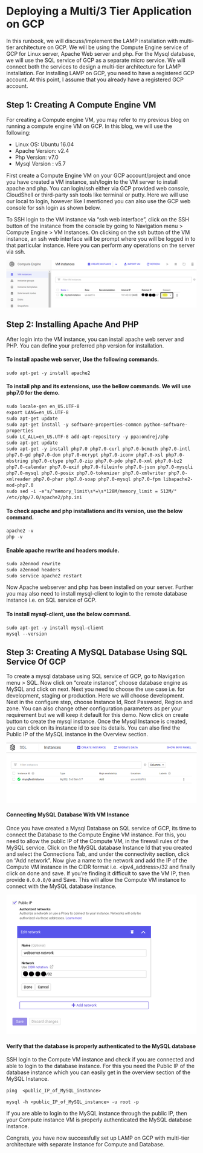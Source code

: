 # Deploying a Multi/3 Tier Application on GCP
In this runbook, we will discuss/implement the LAMP installation with multi-tier architecture on GCP. We will be using the Compute Engine service of GCP for Linux server, Apache Web server and php. For the Mysql database, we will use the SQL service of GCP as a separate micro service. We will connect both the services to design  a multi-tier architecture for LAMP installation. For Installing LAMP on GCP, you need to have a registered GCP account. At this point, I assume that you already have a registered GCP account.

## Step 1: Creating A Compute Engine VM
For creating a Compute engine VM, you may refer to my previous blog on running a compute engine VM on GCP. In this blog, we will use the following:

- Linux OS: Ubuntu 16.04
- Apache Version: v2.4
- Php Version: v7.0
- Mysql Version : v5.7

First create a Compute Engine VM on your GCP account/project and once you have created a VM instance, ssh/login to the VM server to install apache and php. You can login/ssh either via GCP provided web console, CloudShell or third-party ssh tools like terminal or putty. Here we will use our local to login, however like I mentioned you can also use the GCP web console for ssh login as shown below.

To SSH login to the VM instance via “ssh web interface”, click on the SSH button of the instance from the console by going to Navigation menu > Compute Engine > VM Instances. On clicking on the ssh button of the VM instance, an ssh web interface will be prompt where  you will be logged in to that particular instance. Here you can perform any operations on the server via ssh.

![CreateVMInstance!](https://github.com/inyeguh/google-cloud-projects/blob/project-resources/images/gcp-ssh2.png)

## Step 2: Installing Apache And PHP
After login into the VM instance, you can install apache web server and PHP. You can define your preferred php version for installation.

#### To install apache web server, Use the following commands.
```
sudo apt-get -y install apache2
```
#### To install php and its extensions, use the bellow commands. We will use php7.0 for the demo.
```
sudo locale-gen en_US.UTF-8
export LANG=en_US.UTF-8
sudo apt-get update
sudo apt-get install -y software-properties-common python-software-properties
sudo LC_ALL=en_US.UTF-8 add-apt-repository -y ppa:ondrej/php
sudo apt-get update
sudo apt-get -y install php7.0 php7.0-curl php7.0-bcmath php7.0-intl php7.0-gd php7.0-dom php7.0-mcrypt php7.0-iconv php7.0-xsl php7.0-mbstring php7.0-ctype php7.0-zip php7.0-pdo php7.0-xml php7.0-bz2 php7.0-calendar php7.0-exif php7.0-fileinfo php7.0-json php7.0-mysqli php7.0-mysql php7.0-posix php7.0-tokenizer php7.0-xmlwriter php7.0-xmlreader php7.0-phar php7.0-soap php7.0-mysql php7.0-fpm libapache2-mod-php7.0
sudo sed -i -e"s/^memory_limit\s*=\s*128M/memory_limit = 512M/" /etc/php/7.0/apache2/php.ini
```
#### To check apache and php installations and its version, use the below command.
```
apache2 -v
php -v
```
#### Enable apache rewrite and headers module.
```
sudo a2enmod rewrite
sudo a2enmod headers
sudo service apache2 restart
```
Now Apache webserver and php has been installed on your server.
Further you may also need to install mysql-client to login to the remote database instance i.e. on SQL service of GCP.

#### To install mysql-client, use the below command.
```
sudo apt-get -y install mysql-client
mysql --version
```

## Step 3: Creating A MySQL Database Using SQL Service Of GCP
To create a mysql database using SQL service of GCP, go to Navigation menu  > SQL. Now click on “create instance”, choose database engine as MySQL and click on next. Next you need to choose the use case i.e. for development, staging or production. Here we will choose development. Next in the configure step,  choose Instance Id, Root Password, Region and zone. You can also change other configuration parameters as per your requirement but we will keep it default for this demo. Now click on create button to create the mysql instance. Once the Mysql Instance is created, you can click on its instance id to see its details. You can also find the Public IP of the MySQL instance in the Overview section.

![CreateMySQLDB!](https://github.com/inyeguh/google-cloud-projects/blob/project-resources/images/gcp-mysql.png)

#### Connecting MySQL Database With VM Instance
Once you have created a Mysql Database on SQL service of GCP, its time to connect the Database to the Compute Engine VM instance. For this, you need to allow the public IP of the Compute VM, in the firewall rules of the MySQL service. Click on the MySQL database Instance Id that you created and select the Connections Tab, and under the connectivity section, click on “Add network”. Now give a name to the network and add the IP of the Compute VM instance in the CIDR format i.e. <ipv4_address>/32 and finally click on done and save. If you're finding it difficult to save the VM IP, then provide `0.0.0.0/0` and Save. This will allow the Compute VM instance to connect with the MySQL database instance.

![ConnectingToMySQLDB!](https://github.com/inyeguh/google-cloud-projects/blob/project-resources/images/gcp-add_network2.png)

#### Verify that the database is properly authenticated to the MySQL database
SSH login to the Compute VM instance and check if you are connected and able to login to the database instance. For this you need the Public IP of the database instance which you can easily get in the overview section of the MySQL Instance.
```
ping  <public_IP_of_MySQL_instance>
```
```
mysql -h <public_IP_of_MySQL_instance> -u root -p
```
If you are able to login to the MySQL instance through the public IP, then your Compute instance VM is properly authenticated the MySQL database instance.

Congrats, you have now successfully set up LAMP on GCP with multi-tier architecture with separate Instance for Compute and Database.







